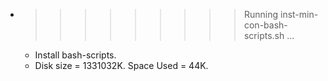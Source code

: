 * >>>>>>>>> Running inst-min-con-bash-scripts.sh ...
  * Install bash-scripts.
  * Disk size = 1331032K. Space Used = 44K.
